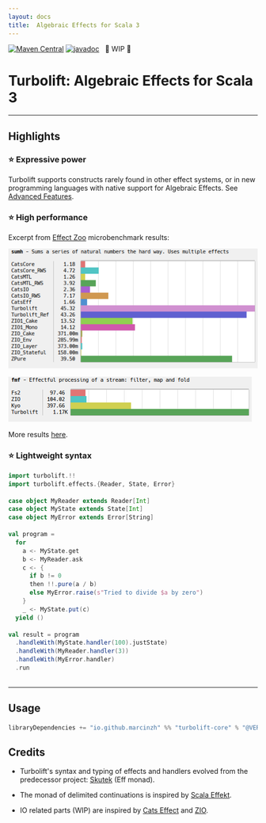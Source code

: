 ```yaml
---
layout: docs
title:  Algebraic Effects for Scala 3
---
```


[![Maven Central](https://maven-badges.herokuapp.com/maven-central/io.github.marcinzh/turbolift-core_3/badge.svg)](https://maven-badges.herokuapp.com/maven-central/io.github.marcinzh/turbolift-core_3)  [![javadoc](https://javadoc.io/badge2/io.github.marcinzh/turbolift-core_3/javadoc.svg)](https://javadoc.io/doc/io.github.marcinzh/turbolift-core_3) &nbsp; 🚧 WIP 🚧

# Turbolift: Algebraic Effects for Scala 3

---

## Highlights

### ⭐ Expressive power

Turbolift supports constructs rarely found in other effect systems,
or in new programming languages with native support for Algebraic Effects.
See [Advanced Features](advanced/index.html).

### ⭐ High performance

Excerpt from [Effect Zoo](https://github.com/marcinzh/effect-zoo) microbenchmark results:

![image](img/bench-sumh.png)

![image](img/bench-fmf.png)

More results [here](bench/index.html).

### ⭐ Lightweight syntax

```scala mdoc
import turbolift.!!
import turbolift.effects.{Reader, State, Error}

case object MyReader extends Reader[Int]
case object MyState extends State[Int]
case object MyError extends Error[String]

val program =
  for
    a <- MyState.get
    b <- MyReader.ask
    c <- {
      if b != 0
      then !!.pure(a / b)
      else MyError.raise(s"Tried to divide $a by zero")
    }
    _ <- MyState.put(c)
  yield ()

val result = program
  .handleWith(MyState.handler(100).justState)
  .handleWith(MyReader.handler(3))
  .handleWith(MyError.handler)
  .run
 
```

---

## Usage

```scala
libraryDependencies += "io.github.marcinzh" %% "turbolift-core" % "@VERSION@"
```

## Credits

- Turbolift's syntax and typing of effects and handlers evolved from the predecessor project: [Skutek](https://github.com/marcinzh/skutek) (Eff monad).

- The monad of delimited continuations is inspired by [Scala Effekt](http://b-studios.de/scala-effekt).

- IO related parts (WIP) are inspired by [Cats Effect](https://github.com/typelevel/cats-effect) and [ZIO](https://github.com/zio/zio).

